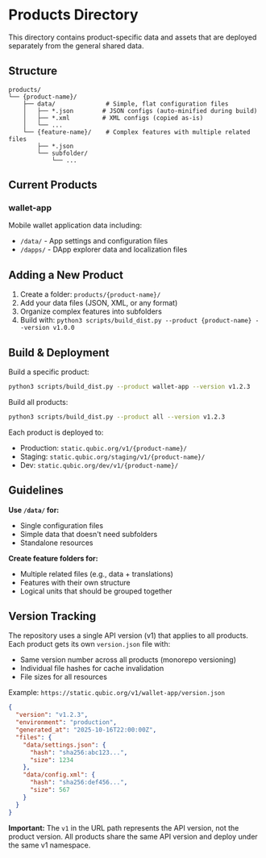 # Products Directory

This directory contains product-specific data and assets that are deployed separately from the general shared data.

## Structure

```
products/
└── {product-name}/
    ├── data/              # Simple, flat configuration files
    │   ├── *.json        # JSON configs (auto-minified during build)
    │   ├── *.xml         # XML configs (copied as-is)
    │   └── ...
    └── {feature-name}/    # Complex features with multiple related files
        ├── *.json
        └── subfolder/
            └── ...
```

## Current Products

### wallet-app
Mobile wallet application data including:
- `/data/` - App settings and configuration files
- `/dapps/` - DApp explorer data and localization files

## Adding a New Product

1. Create a folder: `products/{product-name}/`
2. Add your data files (JSON, XML, or any format)
3. Organize complex features into subfolders
4. Build with: `python3 scripts/build_dist.py --product {product-name} --version v1.0.0`

## Build & Deployment

Build a specific product:
```bash
python3 scripts/build_dist.py --product wallet-app --version v1.2.3
```

Build all products:
```bash
python3 scripts/build_dist.py --product all --version v1.2.3
```

Each product is deployed to:
- Production: `static.qubic.org/v1/{product-name}/`
- Staging: `static.qubic.org/staging/v1/{product-name}/`
- Dev: `static.qubic.org/dev/v1/{product-name}/`

## Guidelines

**Use `/data/` for:**
- Single configuration files
- Simple data that doesn't need subfolders
- Standalone resources

**Create feature folders for:**
- Multiple related files (e.g., data + translations)
- Features with their own structure
- Logical units that should be grouped together

## Version Tracking

The repository uses a single API version (v1) that applies to all products. Each product gets its own `version.json` file with:
- Same version number across all products (monorepo versioning)
- Individual file hashes for cache invalidation
- File sizes for all resources

Example: `https://static.qubic.org/v1/wallet-app/version.json`
```json
{
  "version": "v1.2.3",
  "environment": "production",
  "generated_at": "2025-10-16T22:00:00Z",
  "files": {
    "data/settings.json": {
      "hash": "sha256:abc123...",
      "size": 1234
    },
    "data/config.xml": {
      "hash": "sha256:def456...",
      "size": 567
    }
  }
}
```

**Important:** The `v1` in the URL path represents the API version, not the product version. All products share the same API version and deploy under the same v1 namespace.
